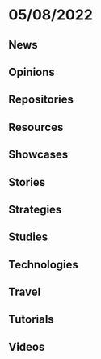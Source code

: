 # 05/08/2022

## News

## Opinions

## Repositories

## Resources

## Showcases


## Stories


## Strategies


## Studies

## Technologies

## Travel

## Tutorials

## Videos
